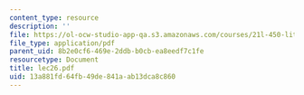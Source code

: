 ```yaml
---
content_type: resource
description: ''
file: https://ol-ocw-studio-app-qa.s3.amazonaws.com/courses/21l-450-literature-and-ethical-values-fall-2002/13a881fd64fb49de841aab13dca8c860_lec26.pdf
file_type: application/pdf
parent_uid: 8b2e0cf6-469e-2ddb-b0cb-ea8eedf7c1fe
resourcetype: Document
title: lec26.pdf
uid: 13a881fd-64fb-49de-841a-ab13dca8c860
---
```

